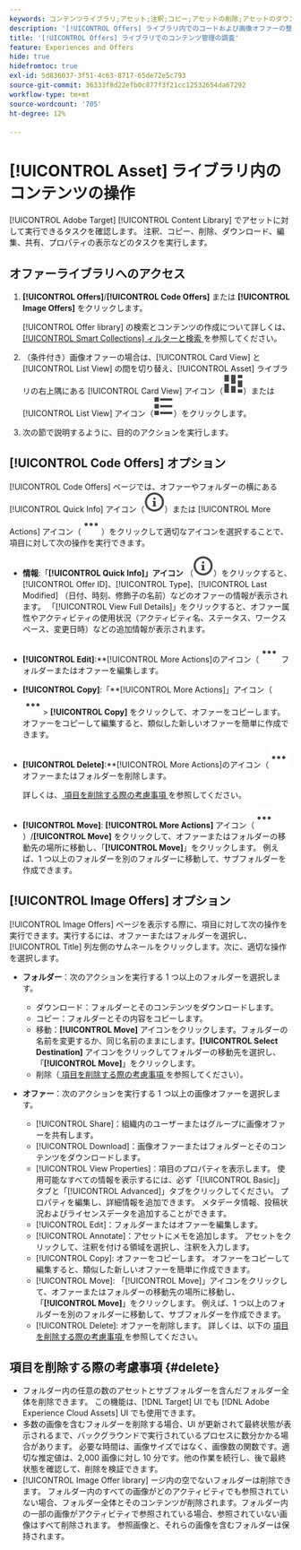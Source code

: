 ```yaml
---
keywords: コンテンツライブラリ;アセット;注釈;コピー;アセットの削除;アセットのダウンロード;コンテンツの編集;カードの共有;コンテンツプロパティの表示
description: '[!UICONTROL Offers] ライブラリ内でのコードおよび画像オファーの整理と最適化。'
title: '[!UICONTROL Offers] ライブラリでのコンテンツ管理の調査'
feature: Experiences and Offers
hide: true
hidefromtoc: true
exl-id: 5d836037-3f51-4c63-8717-65de72e5c793
source-git-commit: 36333f8d22efb0c877f3f21cc12532654da67292
workflow-type: tm+mt
source-wordcount: '705'
ht-degree: 12%

---
```


# [!UICONTROL Asset] ライブラリ内のコンテンツの操作

[!UICONTROL Adobe Target] [!UICONTROL Content Library] でアセットに対して実行できるタスクを確認します。 注釈、コピー、削除、ダウンロード、編集、共有、プロパティの表示などのタスクを実行します。

## オファーライブラリへのアクセス

1. **[!UICONTROL Offers]**/**[!UICONTROL Code Offers]** または **[!UICONTROL Image Offers]** をクリックします。

   [!UICONTROL Offer library] の検索とコンテンツの作成について詳しくは、[[!UICONTROL Smart Collections] ィルターと検索 ](/help/main/c-experiences/c-manage-content/filter-and-search-content.md#concept_3B59B8F025BF4CEA82ECC5199D365276) を参照してください。

1. （条件付き）画像オファーの場合は、[!UICONTROL Card View] と [!UICONTROL List View] の間を切り替え、[!UICONTROL Asset] ライブラリの右上隅にある [!UICONTROL Card View] アイコン（![ カード表示アイコン ](/help/main/assets/icons/ViewCard.svg)）または [!UICONTROL List View] アイコン（![ リスト表示アイコン ](/help/main/assets/icons/ViewList.svg)）をクリックします。

1. 次の節で説明するように、目的のアクションを実行します。

## [!UICONTROL Code Offers] オプション

[!UICONTROL Code Offers] ページでは、オファーやフォルダーの横にある [!UICONTROL Quick Info] アイコン（![ クイック情報アイコン ](/help/main/assets/icons/InfoOutline.svg)）または [!UICONTROL More Actions] アイコン（![ その他のアクション アイコン ](/help/main/assets/icons/MoreSmallList.svg)）をクリックして適切なアイコンを選択することで、項目に対して次の操作を実行できます。

* **情報**:「**[!UICONTROL Quick Info]」アイコン** （![ クイック情報アイコン ](/help/main/assets/icons/InfoOutline.svg)）をクリックすると、[!UICONTROL Offer ID]、[!UICONTROL Type]、[!UICONTROL Last Modified] （日付、時刻、修飾子の名前）などのオファーの情報が表示されます。 「[!UICONTROL View Full Details]」をクリックすると、オファー属性やアクティビティの使用状況（アクティビティ名、ステータス、ワークスペース、変更日時）などの追加情報が表示されます。
* **[!UICONTROL Edit]**:**[!UICONTROL More Actions]のアイコン（![ その他のアクション**）/**[!UICONTROL Edit]** をクリックして ](/help/main/assets/icons/MoreSmallList.svg) フォルダーまたはオファーを編集します。
* **[!UICONTROL Copy]**:「**[!UICONTROL More Actions]」アイコン（![ その他のアクション**） ](/help/main/assets/icons/MoreSmallList.svg)> **[!UICONTROL Copy]** をクリックして、オファーをコピーします。 オファーをコピーして編集すると、類似した新しいオファーを簡単に作成できます。
* **[!UICONTROL Delete]**:**[!UICONTROL More Actions]のアイコン（![ その他のアクション**）/**[!UICONTROL Delete]** をクリックして ](/help/main/assets/icons/MoreSmallList.svg) オファーまたはフォルダーを削除します。

  詳しくは、[ 項目を削除する際の考慮事項 ](#delete) を参照してください。

* **[!UICONTROL Move]**: **[!UICONTROL More Actions]** アイコン（![ その他のアクション アイコン ](/help/main/assets/icons/MoreSmallList.svg)）/**[!UICONTROL Move]** をクリックして、オファーまたはフォルダーの移動先の場所に移動し、「**[!UICONTROL Move]**」をクリックします。 例えば、1 つ以上のフォルダーを別のフォルダーに移動して、サブフォルダーを作成できます。

## [!UICONTROL Image Offers] オプション

[!UICONTROL Image Offers] ページを表示する際に、項目に対して次の操作を実行できます。実行するには、オファーまたはフォルダーを選択し、[!UICONTROL Title] 列左側のサムネールをクリックします。次に、適切な操作を選択します。

* **フォルダー**：次のアクションを実行する 1 つ以上のフォルダーを選択します。

   * ダウンロード：フォルダーとそのコンテンツをダウンロードします。
   * コピー：フォルダーとその内容をコピーします。
   * 移動：**[!UICONTROL Move]** アイコンをクリックします。フォルダーの名前を変更するか、同じ名前のままにします。**[!UICONTROL Select Destination]** アイコンをクリックしてフォルダーの移動先を選択し、「**[!UICONTROL Move]**」をクリックします。
   * 削除（[ 項目を削除する際の考慮事項 ](#delete) を参照してください）。

* **オファー**：次のアクションを実行する 1 つ以上の画像オファーを選択します。

   * [!UICONTROL Share]：組織内のユーザーまたはグループに画像オファーを共有します。
   * [!UICONTROL Download]：画像オファーまたはフォルダーとそのコンテンツをダウンロードします。
   * [!UICONTROL View Properties]：項目のプロパティを表示します。 使用可能なすべての情報を表示するには、必ず「[!UICONTROL Basic]」タブと「[!UICONTROL Advanced]」タブをクリックしてください。 プロパティを編集し、詳細情報を追加できます。 メタデータ情報、投稿状況およびライセンスデータを追加することができます。
   * [!UICONTROL Edit]：フォルダーまたはオファーを編集します。
   * [!UICONTROL Annotate]：アセットにメモを追加します。 アセットをクリックして、注釈を付ける領域を選択し、注釈を入力します。
   * [!UICONTROL Copy]: オファーをコピーします。 オファーをコピーして編集すると、類似した新しいオファーを簡単に作成できます。
   * [!UICONTROL Move]: 「[!UICONTROL Move]」アイコンをクリックして、オファーまたはフォルダーの移動先の場所に移動し、「**[!UICONTROL Move]**」をクリックします。 例えば、1 つ以上のフォルダーを別のフォルダーに移動して、サブフォルダーを作成できます。
   * [!UICONTROL Delete]: オファーを削除します。 詳しくは、以下の [ 項目を削除する際の考慮事項 ](#delete) を参照してください。

## 項目を削除する際の考慮事項 {#delete}

* フォルダー内の任意の数のアセットとサブフォルダーを含んだフォルダー全体を削除できます。 この機能は、[!DNL Target] UI でも [!DNL Adobe Experience Cloud Assets] UI でも使用できます。
* 多数の画像を含むフォルダーを削除する場合、UI が更新されて最終状態が表示されるまで、バックグラウンドで実行されているプロセスに数分かかる場合があります。 必要な時間は、画像サイズではなく、画像数の関数です。適切な推定値は、2,000 画像に対し 10 分です。他の作業を続行し、後で最終状態を確認して、削除を検証できます。
* [!UICONTROL Image Offer library] ージ内の空でないフォルダーは削除できます。 フォルダー内のすべての画像がどのアクティビティでも参照されていない場合、フォルダー全体とそのコンテンツが削除されます。フォルダー内の一部の画像がアクティビティで参照されている場合、参照されていない画像はすべて削除されます。 参照画像と、それらの画像を含むフォルダーは保持されます。